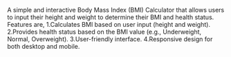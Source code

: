 A simple and interactive Body Mass Index (BMI) Calculator that allows users to input their height and weight to determine their BMI and health status.
Features are,
1.Calculates BMI based on user input (height and weight).
2.Provides health status based on the BMI value (e.g., Underweight, Normal, Overweight).
3.User-friendly interface.
4.Responsive design for both desktop and mobile.
